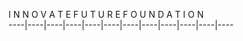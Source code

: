 I N N O V A T E    F U T U R E    F O U N D A T I O N  
----|----|----|----|----|----|----|----|----|----|----|----
